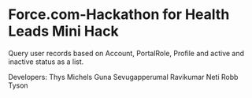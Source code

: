 Force.com-Hackathon for Health Leads Mini Hack
==============================================

Query user records based on Account, PortalRole, Profile and active and inactive status as a list.

Developers:
Thys Michels
Guna Sevugapperumal
Ravikumar Neti
Robb Tyson


